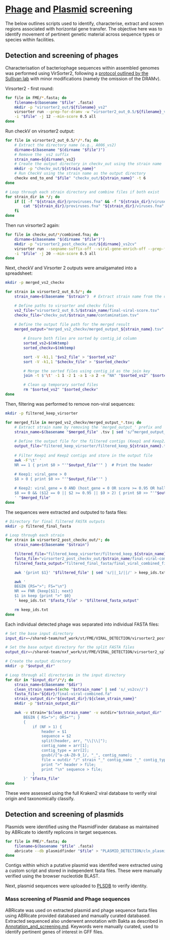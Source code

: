 # [Phage](https://github.com/Joshua-Macleod/FME_analysis/blob/main/Phage_and_Plasmid_Screening.md#:~:text=and%20screening%20of-,phages,-Detection%20and%20screening) and [Plasmid](https://github.com/Joshua-Macleod/FME_analysis/blob/main/Phage_and_Plasmid_Screening.md#:~:text=and%20screening%20of-,plasmids,-FME_analysis/Phage_and_Plasmid_Screening.md) screening

The below outlines scripts used to identify, characterise, extract and screen regions associated with horizontal gene transfer. The objective here was to identify movement of pertinent genetic material across sequence types or species within facilities. 

## Detection and screening of phages

Characterisation of bacteriophage sequences within assembled genomes was performed using VirSorter2, following a [protocol outlined by the Sullivan lab](https://www.protocols.io/view/viral-sequence-identification-sop-with-virsorter2-5qpvoyqebg4o/v2) with minor modifications (namely the omission of the DRAMv).

Virsorter2 - first round:
```bash
for file in FME/*.fasta; do
    filename=$(basename "$file" .fasta)
    mkdir -p "virsorter2_out/${filename}_vs2"
    virsorter run --prep-for-dramv -w "virsorter2_out_0.5/${filename}_vs2" \
    -i "$file" -j 12 --min-score 0.5 all
done
```
Run checkV on virsorter2 output:
```bash
for file in virsorter2_out_0.5/*/*.fa; do
    # Extract the directory name (e.g., A006_vs2)
    dirname=$(basename "$(dirname "$file")")
    # Remove the _vs2 suffix 
    strain_name=${dirname%_vs2}
    # Create the output directory in checkv_out using the strain name
    mkdir -p "checkv_out/${strain_name}"
    # Run CheckV using the strain name as the output directory
    checkv end_to_end "$file" "checkv_out/${strain_name}" -t 6
done

# Loop through each strain directory and combine files if both exist
for strain_dir in */; do
    if [[ -f "${strain_dir}/proviruses.fna" && -f "${strain_dir}/viruses.fna" ]]; then
        cat "${strain_dir}/proviruses.fna" "${strain_dir}/viruses.fna" > "${strain_dir}/combined.fna"
    fi
done
```
Then run virsorter2 again:
```bash
for file in checkv_out/*/combined.fna; do
    dirname=$(basename "$(dirname "$file")")
    mkdir -p "virsorter2_post_checkv_out/${dirname}_vs2cv"
    virsorter run --seqname-suffix-off --viral-gene-enrich-off --prep-for-dramv -w "virsorter2_post_checkv_out/${dirname}_vs2cv" \
    -i "$file" -j 20 --min-score 0.5 all
done
```

Next, checkV and Virsorter 2 outputs were amalgamated into a spreadsheet:

```bash
mkdir -p merged_vs2_checkv

for strain in virsorter2_out_0.5/*; do
    strain_name=$(basename "$strain")  # Extract strain name from the dir

    # Define paths to virsorter and checkv files
    vs2_file="virsorter2_out_0.5/$strain_name/final-viral-score.tsv"
    checkv_file="checkv_out/$strain_name/contamination.tsv"
    
    # Define the output file path for the merged result
    merged_output="merged_vs2_checkv/merged_output_${strain_name}.tsv"

        # Ensure both files are sorted by contig_id column
        sorted_vs2=$(mktemp)
        sorted_checkv=$(mktemp)

        sort -V -k1,1 "$vs2_file" > "$sorted_vs2"
        sort -V -k1,1 "$checkv_file" > "$sorted_checkv"

        # Merge the sorted files using contig_id as the join key
        join -t $'\t' -1 1 -2 1 -a 1 -a 2 -e "NA" "$sorted_vs2" "$sorted_checkv" > "$merged_output"

        # Clean up temporary sorted files
        rm "$sorted_vs2" "$sorted_checkv"
done
```
Then, filtering was performed to remove non-viral sequences:

```bash
mkdir -p filtered_keep_virsorter

for merged_file in merged_vs2_checkv/merged_output_*.tsv; do
    # Extract strain name by removing the 'merged_output_' prefix and '.tsv' suffix
    strain_name=$(basename "$merged_file" .tsv | sed 's/^merged_output_//')
    
    # Define the output file for the filtered contigs (Keep1 and Keep2)
    output_file="filtered_keep_virsorter/filtered_keep_${strain_name}.tsv"
    
    # Filter Keep1 and Keep2 contigs and store in the output file
    awk -F'\t' '
    NR == 1 { print $0 > "'"$output_file"'" }  # Print the header
    
    # Keep1: viral_gene > 0
    $8 > 0 { print $0 >> "'"$output_file"'" }

    # Keep2: viral_gene = 0 AND (host_gene = 0 OR score >= 0.95 OR hallmark > 2)
    $8 == 0 && ($12 == 0 || $2 >= 0.95 || $9 > 2) { print $0 >> "'"$output_file"'" }
    ' "$merged_file"
done
```
The sequences were extracted and outputed to fasta files:
```bash
# Directory for final filtered FASTA outputs
mkdir -p filtered_final_fasta

# Loop through each strain
for strain in virsorter2_post_checkv_out/*; do
    strain_name=$(basename "$strain")

    filtered_file="filtered_keep_virsorter/filtered_keep_${strain_name}.tsv"
    fasta_file="virsorter2_post_checkv_out/$strain_name/final-viral-combined.fa"
    filtered_fasta_output="filtered_final_fasta/final_viral_combined_filtered_${strain_name}.fa"

    awk '{print $1}' "$filtered_file" | sed 's/||_1/||/' > keep_ids.txt

    awk '
    BEGIN {RS=">"; FS="\n"}
    NR == FNR {keep[$1]; next}
    $1 in keep {print ">" $0}
    ' keep_ids.txt "$fasta_file" > "$filtered_fasta_output"

    rm keep_ids.txt
done
```
Each individual detected phage was separated into individual FASTA files:

```bash
# Set the base input directory
input_dir=~/shared-team/nxf_work/st/FME/VIRAL_DETECTION/virsorter2_post_checkv_out/

# Set the base output directory for the split FASTA files
output_dir=~/shared-team/nxf_work/st/FME/VIRAL_DETECTION/virsorter2_split_phages

# Create the output directory
mkdir -p "$output_dir"

# Loop through all directories in the input directory
for dir in "$input_dir"/*/; do
    strain_name=$(basename "$dir")
    clean_strain_name=$(echo "$strain_name" | sed 's/_vs2cv//')
    fasta_file="${dir}/final-viral-combined.fa"
    strain_output_dir="${output_dir}/${clean_strain_name}"
    mkdir -p "$strain_output_dir"

    awk -v strain="$clean_strain_name" -v outdir="$strain_output_dir" '
        BEGIN { RS=">"; ORS=""; }
        {
            if (NF > 1) {
                header = $1
                sequence = $2
                split(header, arr, "\\|\\|");
                contig_name = arr[1];
                contig_type = arr[2];
                gsub(/[^a-zA-Z0-9_]/, "_", contig_name);
                file = outdir "/" strain "_" contig_name "_" contig_type ".fasta";
                print ">" header > file;
                print "\n" sequence > file;
            }
        }' "$fasta_file"
done
```
These were assessed using the full Kraken2 viral database to verify viral origin and taxonomically classify.

## Detection and screening of plasmids

Plasmids were identified using the PlasmidFinder database as maintained by ABRicate to identify replicons in target sequences. 
```bash
for file in FME/*.fasta; do
    filename=$(basename "$file" .fasta)
    abricate --db plasmidfinder "$file" > "PLASMID_DETECTION/cln_plasmidfinder_out/$filename.tsv"
done
```
Contigs within which a putative plasmid was identifed were extracted using a custom script and stored in independent fasta files. These were manually verified using the browser nucleotide BLAST. 

Next, plasmid sequences were uploaded to [PLSDB](https://ccb-microbe.cs.uni-saarland.de/plsdb2025) to verify identity. 

### Mass screening of Plasmid and Phage sequences

ABRicate was used on extracted plasmid and phage sequence fasta files using ABRicate provided databased and manually curated databased. Extracted sequenced also underwent annotation with Bakta as described in [Annotation_and_screening.md](https://github.com/Joshua-Macleod/FME_analysis/blob/main/Annotation_and_screening.md). Keywords were manually curated, used to identify pertinent genes of interest in GFF files. 

